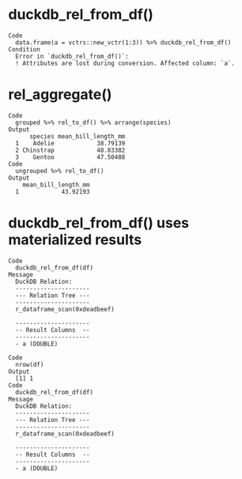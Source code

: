 # duckdb_rel_from_df()

    Code
      data.frame(a = vctrs::new_vctr(1:3)) %>% duckdb_rel_from_df()
    Condition
      Error in `duckdb_rel_from_df()`:
      ! Attributes are lost during conversion. Affected column: `a`.

# rel_aggregate()

    Code
      grouped %>% rel_to_df() %>% arrange(species)
    Output
          species mean_bill_length_mm
      1    Adelie            38.79139
      2 Chinstrap            48.83382
      3    Gentoo            47.50488
    Code
      ungrouped %>% rel_to_df()
    Output
        mean_bill_length_mm
      1            43.92193

# duckdb_rel_from_df() uses materialized results

    Code
      duckdb_rel_from_df(df)
    Message
      DuckDB Relation: 
      ---------------------
      --- Relation Tree ---
      ---------------------
      r_dataframe_scan(0xdeadbeef)
      
      ---------------------
      -- Result Columns  --
      ---------------------
      - a (DOUBLE)
      
    Code
      nrow(df)
    Output
      [1] 1
    Code
      duckdb_rel_from_df(df)
    Message
      DuckDB Relation: 
      ---------------------
      --- Relation Tree ---
      ---------------------
      r_dataframe_scan(0xdeadbeef)
      
      ---------------------
      -- Result Columns  --
      ---------------------
      - a (DOUBLE)
      


